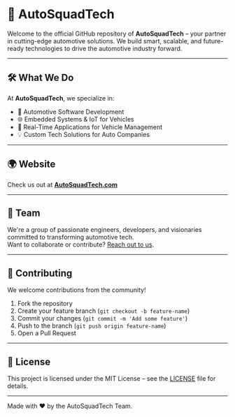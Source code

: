 # 🚗 AutoSquadTech

Welcome to the official GitHub repository of **AutoSquadTech** – your partner in cutting-edge automotive solutions. We build smart, scalable, and future-ready technologies to drive the automotive industry forward.

---

## 🛠️ What We Do

At **AutoSquadTech**, we specialize in:

- 🔧 Automotive Software Development  
- 🌐 Embedded Systems & IoT for Vehicles   
- 🚀 Real-Time Applications for Vehicle Management  
- 💡 Custom Tech Solutions for Auto Companies

---

## 🌍 Website

Check us out at [**AutoSquadTech.com**](https://AutoSquadTech.com)

---

## 👥 Team

We're a group of passionate engineers, developers, and visionaries committed to transforming automotive tech.  
Want to collaborate or contribute? [Reach out to us](mailto:info@autosquadtech.com).

---

## 🤝 Contributing

We welcome contributions from the community!

1. Fork the repository
2. Create your feature branch (`git checkout -b feature-name`)
3. Commit your changes (`git commit -m 'Add some feature'`)
4. Push to the branch (`git push origin feature-name`)
5. Open a Pull Request

---

## 📄 License

This project is licensed under the MIT License – see the [LICENSE]() file for details.

---

Made with ❤️ by the AutoSquadTech Team.

